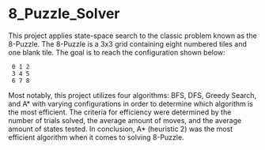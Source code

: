 # 8_Puzzle_Solver
This project applies state-space search to the classic problem known as the 8-Puzzle. The 8-Puzzle is a 3x3 grid containing eight numbered tiles and one blank tile. The goal is to reach the configuration shown below:
 
     0 1 2
     3 4 5
     6 7 8

Most notably, this project utilizes four algorithms: BFS, DFS, Greedy Search, and A* with varying configurations in order to determine which algorithm is the most efficient. The criteria for efficiency were determined by the number of trials solved, the average amount of moves, and the average amount of states tested. In conclusion, A* (heuristic 2) was the most efficient algorithm when it comes to solving 8-Puzzle.
